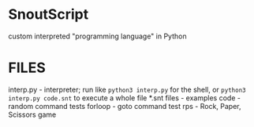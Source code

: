 # SnoutScript
custom interpreted "programming language" in Python

# FILES
interp.py - interpreter; run like `python3 interp.py` for the shell, or `python3 interp.py code.snt` to execute a whole file
*.snt files - examples
code - random command tests
forloop - goto command test
rps - Rock, Paper, Scissors game
